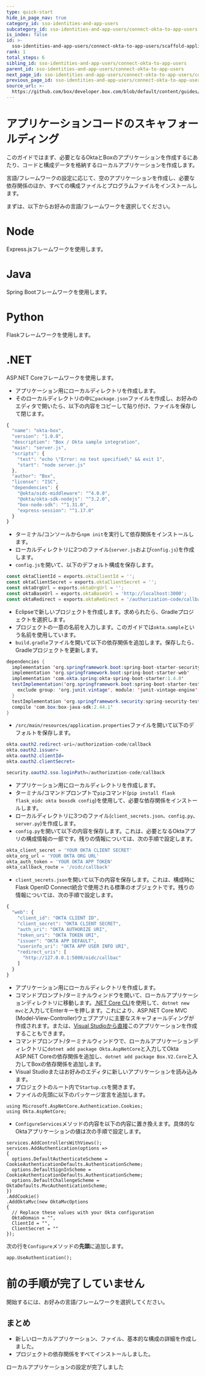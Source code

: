 ```yaml
---
type: quick-start
hide_in_page_nav: true
category_id: sso-identities-and-app-users
subcategory_id: sso-identities-and-app-users/connect-okta-to-app-users
is_index: false
id: >-
  sso-identities-and-app-users/connect-okta-to-app-users/scaffold-application-code
rank: 1
total_steps: 6
sibling_id: sso-identities-and-app-users/connect-okta-to-app-users
parent_id: sso-identities-and-app-users/connect-okta-to-app-users
next_page_id: sso-identities-and-app-users/connect-okta-to-app-users/configure-okta
previous_page_id: sso-identities-and-app-users/connect-okta-to-app-users
source_url: >-
  https://github.com/box/developer.box.com/blob/default/content/guides/sso-identities-and-app-users/connect-okta-to-app-users/1-scaffold-application-code.md
---
```

# アプリケーションコードのスキャフォールディング

このガイドではまず、必要となるOktaとBoxのアプリケーションを作成するにあたり、コードと構成データを格納するローカルアプリケーションを作成します。

言語/フレームワークの設定に応じて、空のアプリケーションを作成し、必要な依存関係のほか、すべての構成ファイルとプログラムファイルをインストールします。

まずは、以下からお好みの言語/フレームワークを選択してください。

<Grid columns="2">

<Choose option="programming.platform" value="node" color="blue">

# Node

Express.jsフレームワークを使用します。

</Choose>

<Choose option="programming.platform" value="java" color="blue">

# Java

Spring Bootフレームワークを使用します。

</Choose>

</Grid>

<Grid columns="2">

<Choose option="programming.platform" value="python" color="blue">

# Python

Flaskフレームワークを使用します。

</Choose>

<Choose option="programming.platform" value="cs" color="blue">

# .NET

ASP.NET Coreフレームワークを使用します。

</Choose>

</Grid>

<Choice option="programming.platform" value="node" color="none">

* アプリケーション用にローカルディレクトリを作成します。
* そのローカルディレクトリの中に`package.json`ファイルを作成し、お好みのエディタで開いたら、以下の内容をコピーして貼り付け、ファイルを保存して閉じます。

```js
{
  "name": "okta-box",
  "version": "1.0.0",
  "description": "Box / Okta sample integration",
  "main": "server.js",
  "scripts": {
    "test": "echo \"Error: no test specified\" && exit 1",
    "start": "node server.js"
  },
  "author": "Box",
  "license": "ISC",
  "dependencies": {
    "@okta/oidc-middleware": "^4.0.0",
    "@okta/okta-sdk-nodejs": "^3.2.0",
    "box-node-sdk": "^1.31.0",
    "express-session": "^1.17.0"
  }
}
```

* ターミナル/コンソールから`npm init`を実行して依存関係をインストールします。
* ローカルディレクトリに2つのファイル(`server.js`および`config.js`)を作成します。
* `config.js`を開いて、以下のデフォルト構成を保存します。

```js
const oktaClientId = exports.oktaClientId = '';
const oktaClientSecret = exports.oktaClientSecret = '';
const oktaOrgUrl = exports.oktaOrgUrl = '';
const oktaBaseUrl = exports.oktaBaseUrl = 'http://localhost:3000';
const oktaRedirect = exports.oktaRedirect = '/authorization-code/callback';
```

</Choice>

<Choice option="programming.platform" value="java" color="none">

* Eclipseで新しいプロジェクトを作成します。求められたら、Gradleプロジェクトを選択します。
* プロジェクトの一意の名前を入力します。このガイドでは`okta.sample`という名前を使用しています。
* `build.gradle`ファイルを開いて以下の依存関係を追加します。保存したら、Gradleプロジェクトを更新します。

```java
dependencies {
  implementation 'org.springframework.boot:spring-boot-starter-security'
  implementation 'org.springframework.boot:spring-boot-starter-web'
  implementation 'com.okta.spring:okta-spring-boot-starter:1.4.0'
  testImplementation('org.springframework.boot:spring-boot-starter-test') {
    exclude group: 'org.junit.vintage', module: 'junit-vintage-engine'
  }
  testImplementation 'org.springframework.security:spring-security-test'
  compile 'com.box:box-java-sdk:2.44.1'
}
```

* `/src/main/resources/application.properties`ファイルを開いて以下のデフォルトを保存します。

```java
okta.oauth2.redirect-uri=/authorization-code/callback
okta.oauth2.issuer=
okta.oauth2.clientId=
okta.oauth2.clientSecret=

security.oauth2.sso.loginPath=/authorization-code/callback
```

</Choice>

<Choice option="programming.platform" value="python" color="none">

* アプリケーション用にローカルディレクトリを作成します。
* ターミナル/コマンドプロンプトで`pip`コマンド(`pip install flask flask_oidc okta boxsdk config`)を使用して、必要な依存関係をインストールします。
* ローカルディレクトリに3つのファイル(`client_secrets.json`、`config.py`、`server.py`)を作成します。
* `config.py`を開いて以下の内容を保存します。これは、必要となるOktaアプリの構成情報の一部です。残りの情報については、次の手順で設定します。

```python
okta_client_secret = 'YOUR OKTA CLIENT SECRET'
okta_org_url = 'YOUR OKTA ORG URL'
okta_auth_token = 'YOUR OKTA APP TOKEN'
okta_callback_route = '/oidc/callback'
```

* `client_secrets.json`を開いて以下の内容を保存します。これは、構成時にFlask OpenID Connect統合で使用される標準のオブジェクトです。残りの情報については、次の手順で設定します。

```js
{
  "web": {
    "client_id": "OKTA CLIENT ID",
    "client_secret": "OKTA CLIENT SECRET",
    "auth_uri": "OKTA AUTHORIZE URI",
    "token_uri": "OKTA TOKEN URI",
    "issuer": "OKTA APP DEFAULT",
    "userinfo_uri": "OKTA APP USER INFO URI",
    "redirect_uris": [
      "http://127.0.0.1:5000/oidc/callbac"
    ]
  }
}
```

</Choice>

<Choice option="programming.platform" value="cs" color="none">

* アプリケーション用にローカルディレクトリを作成します。
* コマンドプロンプト/ターミナルウィンドウを開いて、ローカルアプリケーションディレクトリに移動します。[.NET Core CLI][dotnet-cli]を使用して、`dotnet new mvc`と入力してEnterキーを押します。これにより、ASP.NET Core MVC (Model-View-Controller)ウェブアプリに主要なスキャフォールディングが作成されます。または、[Visual Studioから直接][vs-app-create]このアプリケーションを作成することもできます。
* コマンドプロンプト/ターミナルウィンドウで、ローカルアプリケーションディレクトリに`dotnet add package Okta.AspNetCore`と入力してOkta ASP.NET Coreの依存関係を追加し、`dotnet add package Box.V2.Core`と入力してBoxの依存関係を追加します。
* Visual Studioまたはお好みのエディタに新しいアプリケーションを読み込みます。
* プロジェクトのルート内で`Startup.cs`を開きます。
* ファイルの先頭に以下のパッケージ宣言を追加します。

```dotnet
using Microsoft.AspNetCore.Authentication.Cookies;
using Okta.AspNetCore;
```

* `ConfigureServices`メソッドの内容を以下の内容に置き換えます。具体的なOktaアプリケーションの値は次の手順で設定します。

<!-- markdownlint-disable line-length -->

```dotnet
services.AddControllersWithViews();
services.AddAuthentication(options =>
{
  options.DefaultAuthenticateScheme = CookieAuthenticationDefaults.AuthenticationScheme;
  options.DefaultSignInScheme = CookieAuthenticationDefaults.AuthenticationScheme;
  options.DefaultChallengeScheme = OktaDefaults.MvcAuthenticationScheme;
})
.AddCookie()
.AddOktaMvc(new OktaMvcOptions
{
  // Replace these values with your Okta configuration
  OktaDomain = "",
  ClientId = "",
  ClientSecret = ""
});
```

<!-- markdownlint-enable line-length -->

次の行を`Configure`メソッドの**先頭**に追加します。

```dotnet
app.UseAuthentication();
```

</Choice>

<Choice option="programming.platform" unset color="none">

<Message danger>

# 前の手順が完了していません

開始するには、お好みの言語/フレームワークを選択してください。

</Message>

</Choice>

## まとめ

* 新しいローカルアプリケーション、ファイル、基本的な構成の詳細を作成しました。
* プロジェクトの依存関係をすべてインストールしました。

<Observe option="programming.platform" value="node,java,python">

<Next>

ローカルアプリケーションの設定が完了しました

</Next>

</Observe>

[dotnet-cli]: https://docs.microsoft.com/en-us/dotnet/core/tools/

[vs-app-create]: https://docs.microsoft.com/en-us/visualstudio/ide/quickstart-aspnet-core
